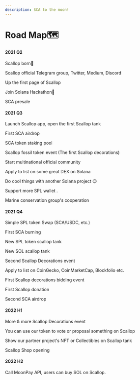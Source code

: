```yaml
---
description: SCA to the moon!
---
```


# Road Map🗺

#### 2021 Q2

Scallop born🎂

Scallop official Telegram group, Twitter, Medium, Discord

Up the first page of Scallop

Join Solana Hackathon🦾

SCA presale

#### 2021 Q3

Launch Scallop app, open the first Scallop tank

First SCA airdrop

SCA token staking pool 

Scallop fossil token event \(The first Scallop decorations\)

Start multinational official community

Apply to list on some great DEX on Solana

Do cool things with another Solana project 😉

Support more SPL wallet .

Marine conservation group's cooperation

#### 2021 Q4

Simple SPL token Swap  \(SCA/USDC, etc.\)

First SCA burning

New SPL token scallop tank 

New SOL scallop tank 

Second Scallop Decorations event

Apply to list on CoinGecko, CoinMarketCap, Blockfolio etc.

First  Scallop decorations bidding event

First Scallop donation

Second SCA airdrop

#### 2022 H1

More & more Scallop Decorations event

You can use our token to vote or proposal something on Scallop

Show our partner project's NFT or Collectibles on Scallop tank

Scallop Shop opening

#### 2022 H2

Call MoonPay API, users can buy SOL on Scallop.

